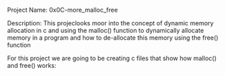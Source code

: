 Project Name: 0x0C-more_malloc_free

Description: This projeclooks moor into the concept of dynamic memory allocation in c and using the malloc() function to dynamically allocate memory in a program and how to de-allocate this memory using the free() function

For this project we are going to be creating c files that show how malloc() and free() works:
